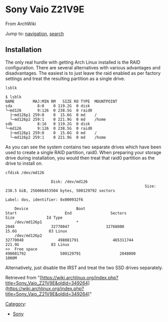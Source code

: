 # Sony Vaio Z21V9E

From ArchWiki

Jump to: [navigation](#column-one), [search](#searchInput)

## Installation

The only real hurdle with getting Arch Linux installed is the RAID configuration. There are several alternatives with various advantages and disadvantages. The easiest is to just leave the raid enabled as per factory settings and treat the resulting partition as a single drive.

 `lsblk` 

```
$ lsblk
NAME        MAJ:MIN RM   SIZE RO TYPE  MOUNTPOINT
sda           8:0    0 119.2G  0 disk  
└─md126       9:126  0 238.5G  0 raid0 
  ├─md126p1 259:0    0  15.6G  0 md    /
  └─md126p2 259:1    0 221.9G  0 md    /home
sdb           8:16   0 119.2G  0 disk  
└─md126       9:126  0 238.5G  0 raid0 
  ├─md126p1 259:0    0  15.6G  0 md    /
  └─md126p2 259:1    0 221.9G  0 md    /home

```

As you can see the system contains two separate drives which have been used to create a single RAID partition, raid0\. When preparing your storage drive during installation, you would then treat that raid0 partition as the drive to install on.

 `cfdisk /dev/md126` 

```
                    Disk: /dev/md126
                                                             Size: 238.5 GiB, 256066453504 bytes, 500129792 sectors
                                                                       Label: dos, identifier: 0x000932f6

    Device                     Boot                                 Start                     End                 Sectors                Size              Id Type
    /dev/md126p1               *                                     2048                32770047                32768000               15.6G              83 Linux
    /dev/md126p2                                                 32770048               498081791               465311744              221.9G              83 Linux
>>  Free space                                                  498081792               500129791                 2048000               1000M                      

```

Alternatively, just disable the IRST and treat the two SSD drives separately.

Retrieved from "[https://wiki.archlinux.org/index.php?title=Sony_Vaio_Z21V9E&oldid=349264](https://wiki.archlinux.org/index.php?title=Sony_Vaio_Z21V9E&oldid=349264)"

[Category](/index.php/Special:Categories "Special:Categories"):

*   [Sony](/index.php/Category:Sony "Category:Sony")